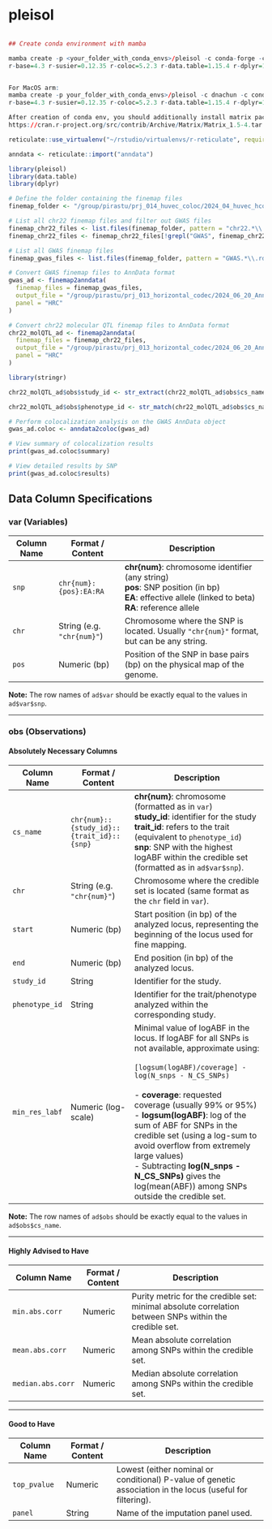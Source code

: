 # pleisol

```r

## Create conda environment with mamba

mamba create -p <your_folder_with_conda_envs>/pleisol -c conda-forge -c bioconda -c R \
r-base=4.3 r-susier=0.12.35 r-coloc=5.2.3 r-data.table=1.15.4 r-dplyr=1.1.4 r-anndata=0.7.5.6 r-mixsqp=0.3_54


For MacOS arm:
mamba create -p your_folder_with_conda_envs>/pleisol -c dnachun -c conda-forge -c bioconda -c R \
r-base=4.3 r-susier=0.12.35 r-coloc=5.2.3 r-data.table=1.15.4 r-dplyr=1.1.4 r-anndata=0.7.5.6 r-mixsqp=0.3_54

After creation of conda env, you should additionally install matrix package from 
https://cran.r-project.org/src/contrib/Archive/Matrix/Matrix_1.5-4.tar.gz

reticulate::use_virtualenv("~/rstudio/virtualenvs/r-reticulate", required = TRUE)

anndata <- reticulate::import("anndata")

library(pleisol)
library(data.table)
library(dplyr)

# Define the folder containing the finemap files
finemap_folder <- "/group/pirastu/prj_014_huvec_coloc/2024_04_huvec_hcoloc_analysis_V2/results/finemap/"

# List all chr22 finemap files and filter out GWAS files
finemap_chr22_files <- list.files(finemap_folder, pattern = "chr22.*\\.rds", full.names = TRUE)
finemap_chr22_files <- finemap_chr22_files[!grepl("GWAS", finemap_chr22_files)]

# List all GWAS finemap files
finemap_gwas_files <- list.files(finemap_folder, pattern = "GWAS.*\\.rds", full.names = TRUE)

# Convert GWAS finemap files to AnnData format
gwas_ad <- finemap2anndata(
  finemap_files = finemap_gwas_files,
  output_file = "/group/pirastu/prj_013_horizontal_codec/2024_06_20_AnnData/HUVEC_GWAS_combined_credible_sets.h5ad",
  panel = "HRC"
)

# Convert chr22 molecular QTL finemap files to AnnData format
chr22_molQTL_ad <- finemap2anndata(
  finemap_files = finemap_chr22_files,
  output_file = "/group/pirastu/prj_013_horizontal_codec/2024_06_20_AnnData/HUVEC_chr22_combined_credible_sets.h5ad",
  panel = "HRC"
)

library(stringr)

chr22_molQTL_ad$obs$study_id <- str_extract(chr22_molQTL_ad$obs$cs_name, "^[A-Za-z]+_chr[0-9]+")

chr22_molQTL_ad$obs$phenotype_id <- str_match(chr22_molQTL_ad$obs$cs_name, "chr[0-9]+_([^_]+_[0-9]+|ENSG[0-9]+)")[,2]

# Perform colocalization analysis on the GWAS AnnData object
gwas_ad.coloc <- anndata2coloc(gwas_ad)

# View summary of colocalization results
print(gwas_ad.coloc$summary)

# View detailed results by SNP
print(gwas_ad.coloc$results)
```

## Data Column Specifications

### var (Variables)

| Column Name | Format / Content           | Description                                                                                                                                                         |
| ----------- | -------------------------- | ------------------------------------------------------------------------------------------------------------------------------------------------------------------- |
| `snp`       | `chr{num}:{pos}:EA:RA`    | **chr{num}**: chromosome identifier (any string)<br>**pos**: SNP position (in bp)<br>**EA**: effective allele (linked to beta)<br>**RA**: reference allele           |
| `chr`       | String (e.g. `"chr{num}"`)  | Chromosome where the SNP is located. Usually `"chr{num}"` format, but can be any string.                                                                            |
| `pos`       | Numeric (bp)               | Position of the SNP in base pairs (bp) on the physical map of the genome.                                                                                           |

**Note:** The row names of `ad$var` should be exactly equal to the values in `ad$var$snp`.

---

### obs (Observations)

#### Absolutely Necessary Columns

| Column Name    | Format / Content                            | Description                                                                                                                                                                                                                         |
| -------------- | ------------------------------------------- | ----------------------------------------------------------------------------------------------------------------------------------------------------------------------------------------------------------------------------------- |
| `cs_name`      | `chr{num}::{study_id}::{trait_id}::{snp}`   | **chr{num}**: chromosome (formatted as in `var`)<br>**study_id**: identifier for the study<br>**trait_id**: refers to the trait (equivalent to `phenotype_id`)<br>**snp**: SNP with the highest logABF within the credible set (formatted as in `ad$var$snp`).            |
| `chr`          | String (e.g. `"chr{num}"`)                   | Chromosome where the credible set is located (same format as the `chr` field in `var`).                                                                                                                                             |
| `start`        | Numeric (bp)                                | Start position (in bp) of the analyzed locus, representing the beginning of the locus used for fine mapping.                                                                                                                        |
| `end`          | Numeric (bp)                                | End position (in bp) of the analyzed locus.                                                                                                                                                                                         |
| `study_id`     | String                                      | Identifier for the study.                                                                                                                                                                                                           |
| `phenotype_id` | String                                      | Identifier for the trait/phenotype analyzed within the corresponding study.                                                                                                                                                         |
| `min_res_labf` | Numeric (log-scale)                         | Minimal value of logABF in the locus. If logABF for all SNPs is not available, approximate using:<br><br>``[logsum(logABF)/coverage] - log(N_snps - N_CS_SNPs)``<br><br>- **coverage**: requested coverage (usually 99% or 95%)<br>- **logsum(logABF)**: log of the sum of ABF for SNPs in the credible set (using a log-sum to avoid overflow from extremely large values)<br>- Subtracting **log(N_snps - N_CS_SNPs)** gives the log(mean(ABF)) among SNPs outside the credible set. |

**Note:** The row names of `ad$obs` should be exactly equal to the values in `ad$obs$cs_name`.

---

#### Highly Advised to Have

| Column Name       | Format / Content     | Description                                                                                               |
| ----------------- | -------------------- | --------------------------------------------------------------------------------------------------------- |
| `min.abs.corr`    | Numeric              | Purity metric for the credible set: minimal absolute correlation between SNPs within the credible set.    |
| `mean.abs.corr`   | Numeric              | Mean absolute correlation among SNPs within the credible set.                                             |
| `median.abs.corr` | Numeric              | Median absolute correlation among SNPs within the credible set.                                           |

---

#### Good to Have

| Column Name   | Format / Content   | Description                                                                                            |
| ------------- | ------------------ | ------------------------------------------------------------------------------------------------------ |
| `top_pvalue`  | Numeric            | Lowest (either nominal or conditional) P-value of genetic association in the locus (useful for filtering). |
| `panel`       | String             | Name of the imputation panel used.                                                                     |
